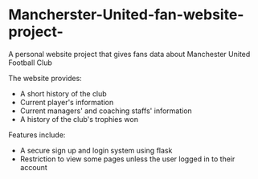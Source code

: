 # Mancherster-United-fan-website-project-
A personal website project that gives fans data about Manchester United Football Club

The website provides:
- A short history of the club 
- Current player's information
- Current managers' and coaching staffs' information
- A history of the club's trophies won

Features include:
- A secure sign up and login system using flask
- Restriction to view some pages unless the user logged in to their account
